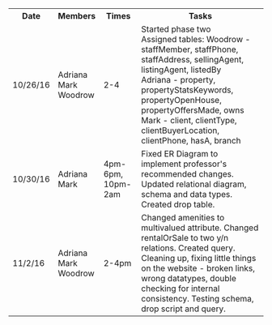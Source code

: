 <table>
<tr><th>Date</th><th>Members</th><th>Times</th><th>Tasks</th></tr>
<tr>
	<td>10/26/16</td>
	<td>Adriana<br />Mark<br />Woodrow</td>
	<td>2-4</td>
	<td>
  	Started phase two<br>
  	Assigned tables:
  	Woodrow - staffMember, staffPhone, staffAddress, sellingAgent, listingAgent, listedBy<br>
  	Adriana - property, propertyStatsKeywords, propertyOpenHouse, propertyOffersMade, owns<br>
  	Mark - client, clientType, clientBuyerLocation, clientPhone, hasA, branch
	</td>
</tr>
<tr>
	<td>10/30/16</td>
	<td>Adriana<br />Mark<br /></td>
	<td>4pm-6pm, 10pm-2am</td>
	<td>
  	Fixed ER Diagram to implement professor's recommended changes.  Updated relational diagram, schema and data types.  Created drop table.
	</td>
</tr>
<tr>
	<td>11/2/16</td>
	<td>Adriana<br />Mark<br />Woodrow</td>
	<td>2-4pm</td>
	<td>
  	Changed amenities to multivalued attribute.  Changed rentalOrSale to two y/n relations. Created query.
  	Cleaning up, fixing little things on the website - broken links, wrong datatypes, double checking for internal consistency.
  	Testing schema, drop script and query.
	</td>
</tr>

